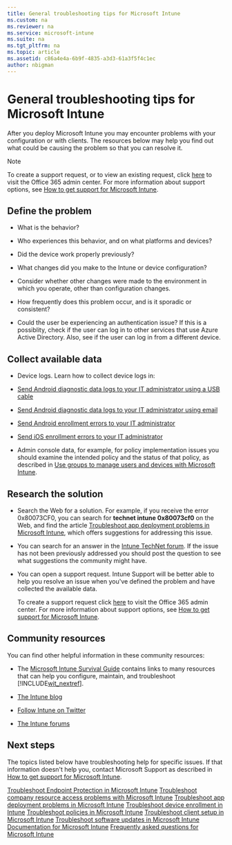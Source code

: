 ```yaml
---
title: General troubleshooting tips for Microsoft Intune
ms.custom: na
ms.reviewer: na
ms.service: microsoft-intune
ms.suite: na
ms.tgt_pltfrm: na
ms.topic: article
ms.assetid: c86a4e4a-6b9f-4835-a3d3-61a3f5f4c1ec
author: nbigman
---
```

# General troubleshooting tips for Microsoft Intune
After you deploy Microsoft Intune you may encounter problems with your configuration or with clients. The resources below may help you find out what could be causing the problem so that you can resolve it.

> [!NOTE]
> To create a support request, or to view an existing request,  click [here](https://portal.office.com/admin/default.aspx) to visit the Office 365 admin center. For more information about support options, see [How to get support for Microsoft Intune](how-to-get-support-for-microsoft-intune.md).
## Define the problem

-   What is the behavior?

-   Who experiences this behavior, and on what platforms and devices?

-   Did the device work properly previously?

-   What changes did you make to the Intune or device configuration?

-   Consider whether other changes were made to the environment in which you operate, other than configuration changes.

-   How frequently does this problem occur, and is it sporadic or consistent?

-   Could the user be experiencing an authentication issue? If this is a possiblity, check if the user can log in to other services that use Azure Active Directory. Also, see if the user can log in from a different device.

## Collect available data

-   Device logs. Learn how to collect device logs in:
  - [Send Android diagnostic data logs to your IT administrator using a USB cable](send-diagnostic-data-logs-to-your-it-administrator-using-a-usb-cable-android)
  - [Send Android diagnostic data logs to your IT administrator using email](send-diagnostic-data-logs-to-your-it-administrator-using-email-android)
  - [Send Android enrollment errors to your IT administrator](send-enrollment-errors-to-your-it-administrator-android)
  - [Send iOS enrollment errors to your IT administrator](send-errors-to-your-it-admin-ios.md)

-   Admin console data, for example, for policy implementation issues you should examine the intended policy and the status of that policy, as described in [Use groups to manage users and devices with Microsoft Intune](use-groups-to-manage-users-and-devices-with-microsoft-intune.md).

## Research the solution

-   Search the Web for a solution. For example, if you receive the error 0x80073CF0, you can search for **technet intune 0x80073cf0** on the Web, and find the article [Troubleshoot app deployment problems in Microsoft Intune](troubleshoot-app-deployment-problems-in-microsoft-intune.md), which offers suggestions for addressing this issue.

-   You can search for an answer in the [Intune TechNet forum](https://social.technet.microsoft.com/Forums/en-US/home?forum=microsoftintuneprod).  If the issue has not been previously addressed you should post the question to see what suggestions the community might have.

-   You can open a support request. Intune Support will be better able to help you resolve an issue when you've defined the problem and have collected the available data.

    To create a support request click [here](https://portal.office.com/admin/default.aspx) to visit the Office 365 admin center. For more information about support options, see [How to get support for Microsoft Intune](how-to-get-support-for-microsoft-intune.md).

## Community resources
You can find other helpful information in these community resources:

-   The [Microsoft Intune Survival Guide](http://social.technet.microsoft.com/wiki/contents/articles/23431.microsoft-intune-survival-guide.aspx) contains links to many resources that can help you configure, maintain, and troubleshoot [!INCLUDE[wit_nextref](./includes/wit_nextref_md.md)].

-   [The Intune blog](http://blogs.technet.com/b/windowsintune/)

-   [Follow Intune on Twitter](https://twitter.com/MSIntune)

-   [The Intune forums](https://social.technet.microsoft.com/Forums/home?category=microsoftintune&filter=alltypes&sort=lastpostdesc)

## Next steps
The topics listed below have troubleshooting help for specific issues. If that information doesn't help you, contact Microsoft Support as described in [How to get support for Microsoft Intune](how-to-get-support-for-microsoft-intune.md).

[Troubleshoot Endpoint Protection in Microsoft Intune](troubleshoot-endpoint-protection-in-microsoft-intune.md)
[Troubleshoot company resource access problems with Microsoft Intune](troubleshoot-company-resource-access-problems-with-microsoft-intune.md)
[Troubleshoot app deployment problems in Microsoft Intune](troubleshoot-app-deployment-problems-in-microsoft-intune.md)
[Troubleshoot device enrollment in Intune](troubleshoot-device-enrollment-in-intune.md)
[Troubleshoot policies in Microsoft Intune](troubleshoot-policies-in-microsoft-intune.md)
[Troubleshoot client setup in Microsoft Intune](troubleshoot-client-setup-in-microsoft-intune.md)
[Troubleshoot software updates in Microsoft Intune](troubleshoot-software-updates-in-microsoft-intune.md)
[Documentation for Microsoft Intune](documentation-for-microsoft-intune.md)
[Frequently asked questions for Microsoft Intune](frequently-asked-questions-for-microsoft-intune.md)

